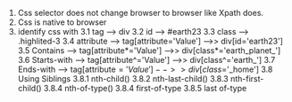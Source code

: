 1. Css selector does not change browser to browser like Xpath does.
2. Css is native to browser
3. identify css with
	3.1 tag --> div
	3.2 id --> #earth23
	3.3 class --> .highlited-3 
	3.4 attribute --> tag[attribute='Value'] -->> div[id='earth23']
	3.5 Contains --> tag[attribute*='Value'] -->> div[class*='earth_planet_']
	3.6 Starts-with --> tag[attribute^='Value'] -->> div[class^='earth_']
	3.7 Ends-with --> tag[attribute$='Value'] -->> div[class$='_home']
	3.8 Using Siblings
		3.8.1 nth-child()
		3.8.2 nth-last-child()
		3.8.3 nth-first-child()
		3.8.4 nth-of-type()
		3.8.4 first-of-type
		3.8.5 last of-type
